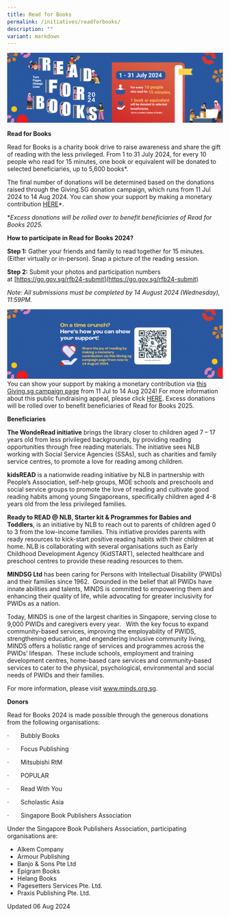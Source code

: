 ```yaml
---
title: Read for Books
permalink: /initiatives/readforbooks/
description: ""
variant: markdown
---
```

![banner RF](\images\RFB2024banner.png)

**Read for Books**

Read for Books is a charity book drive to raise awareness and share the gift of reading with the less privileged. From 1 to 31 July 2024, for every 10 people who read for 15 minutes, one book or equivalent will be donated to selected beneficiaries, up to 5,600 books*.

The final number of donations will be determined based on the donations raised through the Giving.SG donation campaign, which runs from 11 Jul 2024 to 14 Aug 2024. You can show your support by making a monetary contribution [HERE](https://www.giving.sg/donate/campaign/give-to-nlb-rfb)*. 

**Excess donations will be rolled over to benefit beneficiaries of Read for Books 2025.*

**How to participate in Read for Books 2024?**

**Step 1:** Gather your friends and family to read together for 15 minutes. (Either virtually or in-person). Snap a picture of the reading session. 

**Step 2:** Submit your photos and participation numbers at&nbsp;[https://go.gov.sg/rfb24-submit](https://go.gov.sg/rfb24-submit)

*Note: All submissions must be completed by 14 August 2024 (Wednesday), 11:59PM.*

![](/images/RFB2024_2.png)
You can show your support by making a monetary contribution via [this Giving.sg campaign page](https://www.giving.sg/donate/campaign/give-to-nlb-rfb) from 11 Jul to 14 Aug 2024! For more information about this public fundraising appeal, please click [HERE](https://www.charities.gov.sg/Pages/AdvanceSearch.aspx?qpuen=T03CC1744D.). Excess donations will be rolled over to benefit beneficiaries of Read for Books 2025.


**Beneficiaries**

**The WondeRead initiative**&nbsp;brings the library closer to children aged 7 – 17 years old from less privileged backgrounds, by providing reading opportunities through free reading materials. The initiative sees NLB working with Social Service Agencies (SSAs), such as charities and family service centres, to promote a love for reading among children.&nbsp;

**kidsREAD**&nbsp;is a nationwide reading initiative by NLB in partnership with People’s Association, self-help groups, MOE schools and preschools and social service groups to promote the love of reading and cultivate good reading habits among young Singaporeans, specifically children aged 4-8 years old from the less privileged families.

**Ready to READ @ NLB, Starter kit &amp; Programmes for Babies and Toddlers**,&nbsp;is an initiative by NLB to reach out to parents of children aged 0 to 3 from the low-income families. This initiative provides parents with ready resources to kick-start positive reading habits with their children at home. NLB is collaborating with several organisations such as Early Childhood Development Agency (KidSTART), selected healthcare and preschool centres to provide these reading resources to them.

**MINDSG Ltd** has been caring for Persons with Intellectual Disability (PWIDs) and their families since 1962.&nbsp; Grounded in the belief that all PWIDs have innate abilities and talents, MINDS is committed to empowering them and enhancing their quality of life, while advocating for greater inclusivity for PWIDs as a nation.

Today, MINDS is one of the largest charities in Singapore, serving close to 9,000 PWIDs and caregivers every year.&nbsp;&nbsp; With the key focus to expand community-based services, improving the employability of PWIDS, strengthening education, and engendering inclusive community living, MINDS offers a holistic range of services and programmes across the PWIDs’ lifespan.&nbsp; These include schools, employment and training development centres, home-based care services and community-based services to cater to the physical, psychological, environmental and social needs of PWIDs and their families.&nbsp;&nbsp;&nbsp;

For more information, please visit www.minds.org.sg.

**Donors**

Read for Books 2024 is made possible through the generous donations from the following organisations:

·&nbsp;&nbsp;&nbsp;&nbsp;&nbsp;&nbsp;&nbsp;Bubbly Books

·&nbsp;&nbsp;&nbsp;&nbsp;&nbsp;&nbsp;&nbsp;Focus Publishing

·&nbsp;&nbsp;&nbsp;&nbsp;&nbsp;&nbsp;&nbsp;Mitsubishi RtM

·&nbsp;&nbsp;&nbsp;&nbsp;&nbsp;&nbsp;&nbsp;POPULAR

·&nbsp;&nbsp;&nbsp;&nbsp;&nbsp;&nbsp;&nbsp;Read With You

·&nbsp;&nbsp;&nbsp;&nbsp;&nbsp;&nbsp;&nbsp;Scholastic Asia

·&nbsp;&nbsp;&nbsp;&nbsp;&nbsp;&nbsp;&nbsp;Singapore Book Publishers Association

Under the Singapore Book Publishers Association, participating organisations are:

* Alkem Company
* Armour Publishing
* Banjo &amp; Sons Pte Ltd
* Epigram Books
* Helang Books
* Pagesetters Services Pte. Ltd.
* Praxis Publishing Pte. Ltd.

Updated 06 Aug 2024